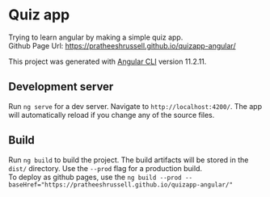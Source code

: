 # Quiz app
Trying to learn angular by making a simple quiz app.  
Github Page Url: https://pratheeshrussell.github.io/quizapp-angular/


This project was generated with [Angular CLI](https://github.com/angular/angular-cli) version 11.2.11.
## Development server

Run `ng serve` for a dev server. Navigate to `http://localhost:4200/`. The app will automatically reload if you change any of the source files.

## Build

Run `ng build` to build the project. The build artifacts will be stored in the `dist/` directory. Use the `--prod` flag for a production build.  
To deploy as github pages, use the `ng build --prod --baseHref="https://pratheeshrussell.github.io/quizapp-angular/"`
